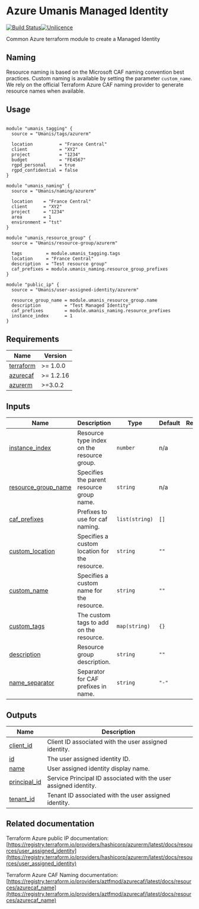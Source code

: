 # Azure Umanis Managed Identity

[![Build Status](https://dev.azure.com/umanis-consulting/terraform/_apis/build/status/mod_azu_user_assigned_identity?repoName=mod_azu_user_assigned_identity&branchName=master)](https://dev.azure.com/umanis-consulting/terraform/_build/latest?definitionId=12&repoName=mod_azu_user_assigned_identity&branchName=master)[![Unilicence](https://img.shields.io/badge/licence-The%20Unilicence-green)](LICENCE)


Common Azure terraform module to create a Managed Identity

## Naming
Resource naming is based on the Microsoft CAF naming convention best practices. Custom naming is available by setting the parameter `custom_name`. We rely on the official Terraform Azure CAF naming provider to generate resource names when available.

## Usage
```hcl

module "umanis_tagging" {
  source = "Umanis/tags/azurerm"

  location          = "France Central"
  client            = "XY2"
  project           = "1234"
  budget            = "FE4567"
  rgpd_personal     = true
  rgpd_confidential = false
}

module "umanis_naming" {
  source = "Umanis/naming/azurerm"

  location    = "France Central"
  client      = "XY2"
  project     = "1234"
  area        = 1
  environment = "tst"
}

module "umanis_resource_group" {
  source = "Umanis/resource-group/azurerm"

  tags         = module.umanis_tagging.tags
  location     = "France Central"
  description  = "Test resource group"
  caf_prefixes = module.umanis_naming.resource_group_prefixes
}

module "public_ip" {
  source = "Umanis/user-assigned-identity/azurerm"

  resource_group_name = module.umanis_resource_group.name
  description         = "Test Managed Identity"
  caf_prefixes        = module.umanis_naming.resource_prefixes
  instance_index      = 1
}

```
<!-- BEGIN_TF_DOCS -->
## Requirements

| Name | Version |
|------|---------|
| <a name="requirement_terraform"></a> [terraform](#requirement\_terraform) | >= 1.0.0 |
| <a name="requirement_azurecaf"></a> [azurecaf](#requirement\_azurecaf) | >= 1.2.16 |
| <a name="requirement_azurerm"></a> [azurerm](#requirement\_azurerm) | >=3.0.2 |

## Inputs

| Name | Description | Type | Default | Required |
|------|-------------|------|---------|:--------:|
| <a name="input_instance_index"></a> [instance\_index](#input\_instance\_index) | Resource type index on the resource group. | `number` | n/a | yes |
| <a name="input_resource_group_name"></a> [resource\_group\_name](#input\_resource\_group\_name) | Specifies the parent resource group name. | `string` | n/a | yes |
| <a name="input_caf_prefixes"></a> [caf\_prefixes](#input\_caf\_prefixes) | Prefixes to use for caf naming. | `list(string)` | `[]` | no |
| <a name="input_custom_location"></a> [custom\_location](#input\_custom\_location) | Specifies a custom location for the resource. | `string` | `""` | no |
| <a name="input_custom_name"></a> [custom\_name](#input\_custom\_name) | Specifies a custom name for the resource. | `string` | `""` | no |
| <a name="input_custom_tags"></a> [custom\_tags](#input\_custom\_tags) | The custom tags to add on the resource. | `map(string)` | `{}` | no |
| <a name="input_description"></a> [description](#input\_description) | Resource group description. | `string` | `""` | no |
| <a name="input_name_separator"></a> [name\_separator](#input\_name\_separator) | Separator for CAF prefixes in name. | `string` | `"-"` | no |

## Outputs

| Name | Description |
|------|-------------|
| <a name="output_client_id"></a> [client\_id](#output\_client\_id) | Client ID associated with the user assigned identity. |
| <a name="output_id"></a> [id](#output\_id) | The user assigned identity ID. |
| <a name="output_name"></a> [name](#output\_name) | User assigned identity display name. |
| <a name="output_principal_id"></a> [principal\_id](#output\_principal\_id) | Service Principal ID associated with the user assigned identity. |
| <a name="output_tenant_id"></a> [tenant\_id](#output\_tenant\_id) | Tenant ID associated with the user assigned identity. |
<!-- END_TF_DOCS -->

## Related documentation

Terraform Azure public IP documentation: [https://registry.terraform.io/providers/hashicorp/azurerm/latest/docs/resources/user_assigned_identity](https://registry.terraform.io/providers/hashicorp/azurerm/latest/docs/resources/user_assigned_identity)

Terraform Azure CAF Naming documentation: [https://registry.terraform.io/providers/aztfmod/azurecaf/latest/docs/resources/azurecaf_name](https://registry.terraform.io/providers/aztfmod/azurecaf/latest/docs/resources/azurecaf_name)

